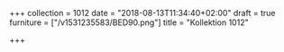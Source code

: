 +++
collection = 1012
date = "2018-08-13T11:34:40+02:00"
draft = true
furniture = ["/v1531235583/BED90.png"]
title = "Kollektion 1012"

+++
